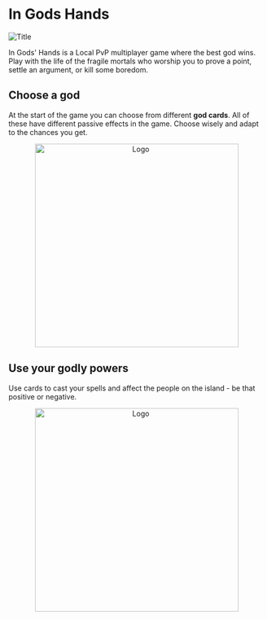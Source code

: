 # In Gods Hands

![Title](https://user-images.githubusercontent.com/31854308/219776035-36e5d38c-53eb-4dd0-9c90-16e2fd858c2e.png)

In Gods' Hands is a  Local PvP multiplayer game where the best god wins. Play with the life of the fragile mortals who worship you to prove a point, settle an argument, or kill some boredom.

<h2> Choose a god </h2>
  <p align="left">
At the start of the game you can choose from different <b>god cards</b>. All of these have different passive effects in the game. Choose wisely and adapt to the chances you get.
</p>

<p align="center">
<img src="https://user-images.githubusercontent.com/31854308/219780446-1923f065-4364-49fc-9fec-3a77ccc7a900.png" alt="Logo" width="400" height="400">
</p>

<h2> Use your godly powers </h2>
Use cards to cast your spells and affect the people on the island -  be that positive or negative.
<p align="center">
  <img src="https://user-images.githubusercontent.com/31854308/219783995-0df4d8b1-1818-45e3-ae1a-e72ed9302222.png" alt="Logo" width="400" height="400">
</p>
